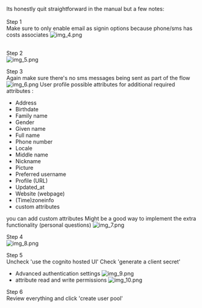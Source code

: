 Its honestly quit straightforward in the manual but a few notes: 
<br><br>
Step 1 <br>
Make sure to only enable email as signin options because phone/sms has costs associates 
![img_4.png](images/img_4.png)
<br><br>

Step 2 <br>
![img_5.png](images/img_5.png)

Step 3 <br>
Again make sure there's no sms messages being sent as part of the flow 
![img_6.png](images/img_6.png)
User profile possible attributes for additional required attributes :
- Address
- Birthdate
- Family name
- Gender
- Given name
- Full name 
- Phone number
- Locale
- Middle name
- Nickname
- Picture
- Preferred username
- Profile (URL)
- Updated_at
- Website (webpage)
- (Time)zoneinfo
- custom attributes 

you can add custom attributes
Might be a good way to implement the extra functionality (personal questions)
![img_7.png](images/img_7.png)

Step 4 <br>
![img_8.png](images/img_8.png)

Step 5 <br>
Uncheck 'use the cognito hosted UI' 
Check 'generate a client secret'
- Advanced authentication settings
![img_9.png](images/img_9.png)
- attribute read and write permissions
![img_10.png](images/img_10.png)

Step 6 <br>
Review everything and click 'create user pool'
